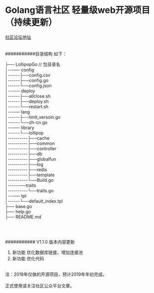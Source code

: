 Golang语言社区  轻量级web开源项目 （持续更新）<br>
============================================
[社区论坛地址](http://www.Golang.LTD "悬停显示") 
<br>
<br>
<br>
###########目录结构 如下：
<br>

├── LollipopGo                  // 包目录名<br>
│---── config<br>
│------├──config.csv<br>
│------├──config.go<br>
│------└──config.json<br>
│---── deploy<br>
│------├──allclose.sh<br>
│------├──deploy.sh<br>
│------└──restart.sh<br>
│---── lang<br>
│------├──limlt_versoin.go<br>
│------└──zh-cn.go<br>
│---── library<br>
│------└──lollipop<br>
│----------├──cache<br>
│----------├──common<br>
│----------├──controller<br>
│----------├──db<br>
│----------├──globalfun<br>
│----------├──log<br>
│----------├──redis<br>
│----------├──template<br>
│----------└──Build.go<br>
│------──traits<br>
│----------└──traits.go<br>
│---── tpl<br>
│------└──default_index.tpl<br>
├── base.go<br>
├── help.go<br>
├── README.md<br>

<br>
<br>

########### V1.1.0 版本内容更新
1. 新功能	 优化数据库链接，增加连接池
2. 新功能	 优化代码

<br>
注：2018年仅做的开源项目，预计2019年年初完成。<br>  

<br>  
正式使用请关注社区公众平台文章。<br>

